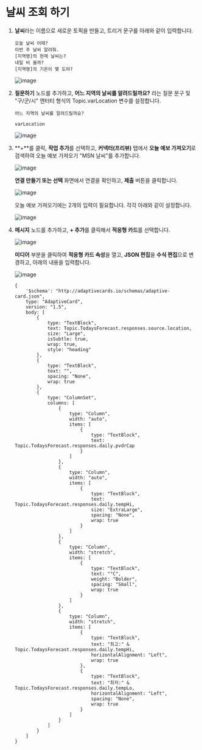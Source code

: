 # 날씨 조회 하기 

1. **날씨**라는 이름으로 새로운 토픽을 만들고, 트리거 문구를 아래와 같이 입력합니다.
    ```
    오늘 날씨 어때?
    이번 주 날씨 알려줘.
    [지역명]의 현재 날씨는?
    내일 비 올까?
    [지역명]의 기온이 몇 도야?
    ```
    ![image](https://github.com/user-attachments/assets/b3f3e305-b946-4af6-ae6e-4bc244f08192)


2. **질문하기** 노드를 추가하고, **어느 지역의 날씨를 알려드릴까요?** 라는 질문 문구 및 "구/군/시" 엔터티 형식의 Topic.varLocation 변수를 설정합니다.
    ```
    어느 지역의 날씨를 알려드릴까요?
    ```
    ```
    varLocation
    ```

    ![image](https://github.com/user-attachments/assets/18cedde5-e593-4bbf-abcd-8b625c29a653)


3. **+**를 클릭, **작업 추가**를 선택하고, **커넥터(프리뷰)** 탭에서 **오늘 예보 가져오기**로 검색하여 오늘 예보 가져오기 "MSN 날씨"를 추가합니다. 

    ![image](https://github.com/user-attachments/assets/62a0fb5a-7352-4593-af5d-f58fc12d8039)

    **연결 만들기 또는 선택** 화면에서 연결을 확인하고, **제출** 버튼을 클릭합니다.

    ![image](https://github.com/user-attachments/assets/0407e8cb-95dc-48dd-8214-e6ded78b96f4)


    오늘 예보 가져오기에는 2개의 입력이 필요합니다. 각각 아래와 같이 설정합니다.

    ![image](https://github.com/user-attachments/assets/1bf09815-c4a2-46ba-baed-17bd29028373)


4. **메시지** 노드를 추가하고, **+ 추가**를 클릭해서 **적응형 카드**를 선택합니다.
   
    ![image](https://github.com/user-attachments/assets/99631d0d-0792-4a3b-8f97-516294a7709d)

    **미디어** 부분을 클릭하여 **적응형 카드 속성**을 열고, **JSON 편집**을 **수식 편집**으로 변경하고, 아래의 내용을 입력합니다.

    ![image](https://github.com/user-attachments/assets/ab8b9246-76dc-4f5d-8857-84f926695c04)

    ```
    {
        '$schema': "http://adaptivecards.io/schemas/adaptive-card.json",
        type: "AdaptiveCard",
        version: "1.5",
        body: [
            {
                type: "TextBlock",
                text: Topic.TodaysForecast.responses.source.location,
                size: "Large",
                isSubtle: true,
                wrap: true,
                style: "heading"
            },
            {
                type: "TextBlock",
                text: "",
                spacing: "None",
                wrap: true
            },
            {
                type: "ColumnSet",
                columns: [
                    {
                        type: "Column",
                        width: "auto",
                        items: [
                            {
                                type: "TextBlock",
                                text: Topic.TodaysForecast.responses.daily.pvdrCap
                            }
                        ]
                    },
                    {
                        type: "Column",
                        width: "auto",
                        items: [
                            {
                                type: "TextBlock",
                                text: Topic.TodaysForecast.responses.daily.tempHi,
                                size: "ExtraLarge",
                                spacing: "None",
                                wrap: true
                            }
                        ]
                    },
                    {
                        type: "Column",
                        width: "stretch",
                        items: [
                            {
                                type: "TextBlock",
                                text: "°C",
                                weight: "Bolder",
                                spacing: "Small",
                                wrap: true
                            }
                        ]
                    },
                    {
                        type: "Column",
                        width: "stretch",
                        items: [
                            {
                                type: "TextBlock",
                                text: "최고:" & Topic.TodaysForecast.responses.daily.tempHi,
                                horizontalAlignment: "Left",
                                wrap: true
                            },
                            {
                                type: "TextBlock",
                                text: "최저:" & Topic.TodaysForecast.responses.daily.tempLo,
                                horizontalAlignment: "Left",
                                spacing: "None",
                                wrap: true
                            }
                        ]
                    }
                ]
            }
        ]
    }
    

    ```

    



